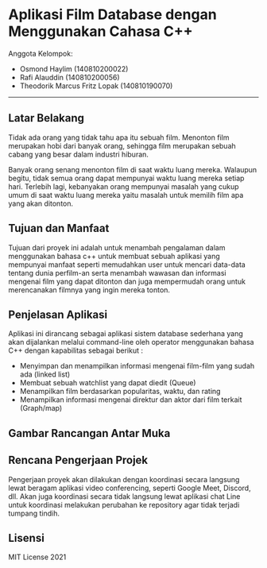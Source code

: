 # Aplikasi Film Database dengan Menggunakan Cahasa C++

Anggota Kelompok:
* Osmond Haylim (140810200022)
* Rafi Alauddin (140810200056)
* Theodorik Marcus Fritz Lopak (140810190070)
---
## Latar Belakang

Tidak ada orang yang tidak tahu apa itu sebuah film. Menonton film merupakan hobi dari banyak orang, sehingga film merupakan sebuah cabang yang besar dalam industri hiburan.

Banyak orang senang menonton film di saat waktu luang mereka. Walaupun begitu, tidak semua orang dapat mempunyai waktu luang mereka setiap hari. Terlebih lagi, kebanyakan orang mempunyai masalah yang cukup umum di saat waktu luang mereka yaitu masalah untuk memilih film apa yang akan ditonton.

## Tujuan dan Manfaat

Tujuan dari proyek ini adalah untuk menambah pengalaman dalam menggunakan bahasa c++ untuk membuat sebuah aplikasi yang mempunyai manfaat seperti memudahkan user untuk mencari data-data tentang dunia perfilm-an serta menambah wawasan dan informasi mengenai film yang dapat ditonton dan juga mempermudah orang untuk merencanakan filmnya yang ingin mereka tonton.

## Penjelasan Aplikasi

Aplikasi ini dirancang sebagai aplikasi sistem database sederhana yang akan dijalankan melalui command-line oleh operator menggunakan bahasa C++ dengan kapabilitas sebagai berikut :
* Menyimpan dan menampilkan informasi mengenai film-film yang sudah ada (linked list)
* Membuat sebuah watchlist yang dapat diedit (Queue)
* Menampilkan film berdasarkan popularitas, waktu, dan rating 
* Menampilkan informasi mengenai direktur dan aktor dari film terkait (Graph/map)


## Gambar Rancangan Antar Muka
<!--
Buat rancangan antar muka selengkap mungkin sesuai fungsi aplikasinya. rancangan antar muka
diusahakan serapih dan seindah mungkin. tools yang digunakan dalam pembuatan rancangan gambar
dibebaskan sesuai kreatifitas kalian
!-->


## Rencana Pengerjaan Projek

Pengerjaan proyek akan dilakukan dengan koordinasi secara langsung lewat beragam aplikasi video conferencing, seperti Google Meet, Discord, dll. Akan juga koordinasi secara tidak langsung lewat aplikasi chat Line untuk koordinasi melakukan perubahan ke repository agar tidak terjadi tumpang tindih.


## Lisensi

MIT License 2021
